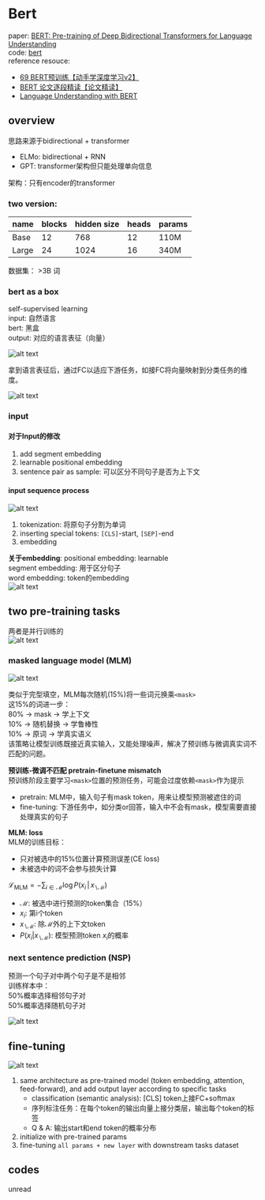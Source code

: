 # Bert
paper: [BERT: Pre-training of Deep Bidirectional Transformers for Language Understanding](https://arxiv.org/abs/1810.04805)<br>
code: [bert](https://github.com/google-research/bert)<br>
reference resouce:<br>
- [69 BERT预训练【动手学深度学习v2】](https://www.bilibili.com/video/BV1yU4y1E7Ns/?spm_id_from=333.1391.0.0&p=4&vd_source=c40614f29fe4e0bd8bf156e97f9b3287)
- [BERT 论文逐段精读【论文精读】](https://www.bilibili.com/video/BV1PL411M7eQ/?spm_id_from=333.1391.0.0&vd_source=c40614f29fe4e0bd8bf156e97f9b3287)
- [Language Understanding with BERT](https://cameronrwolfe.substack.com/p/language-understanding-with-bert)

## overview
思路来源于bidirectional + transformer
- ELMo: bidirectional + RNN
- GPT: transformer架构但只能处理单向信息

架构：只有encoder的transformer<br>

### two version:
|name | blocks | hidden size | heads | params |
|----|----|---|---|---|
|Base|12|768|12|110M|
|Large|24|1024|16|340M|

数据集： >3B 词 <br>

### bert as a box
self-supervised learning<br>
input: 自然语言<br>
bert: 黑盒<br>
output: 对应的语言表征（向量）

![alt text](image.png)

拿到语言表征后，通过FC以适应下游任务，如接FC将向量映射到分类任务的维度。

![alt text](image-3.png)

### input
#### 对于Input的修改
1. add segment embedding
2. learnable positional embedding
3. sentence pair as sample: 可以区分不同句子是否为上下文

#### input sequence process
![alt text](image-1.png)
1. tokenization: 将原句子分割为单词
2. inserting special tokens: `[CLS]`-start, `[SEP]`-end
3. embedding

**关于embedding**:
positional embedding: learnable<br>
segment embedding: 用于区分句子<br>
word embedding: token的embedding<br>
![alt text](image-2.png)

## two pre-training tasks
两者是并行训练的<br>
![alt text](image-7.png)

### masked language model (MLM)
![alt text](image-4.png)

类似于完型填空，MLM每次随机(15%)将一些词元换乘`<mask>`<br>
这15%的词进一步：<br>
80% -> mask -> 学上下文<br>
10% -> 随机替换 -> 学鲁棒性<br>
10% -> 原词 -> 学真实语义 <br>
该策略让模型训练既接近真实输入，又能处理噪声，解决了预训练与微调真实词不匹配的问题。

**预训练-微调不匹配 pretrain-finetune mismatch**<br>
预训练阶段主要学习`<mask>`位置的预测任务，可能会过度依赖`<mask>`作为提示
- pretrain: MLM中，输入句子有mask token，用来让模型预测被遮住的词
- fine-tuning: 下游任务中，如分类or回答，输入中不会有mask，模型需要直接处理真实的句子

**MLM: loss**<br>
MLM的训练目标：<br>
- 只对被选中的15%位置计算预测误差(CE loss)
- 未被选中的词不会参与损失计算

$\mathcal{L}_{\text{MLM}} = - \sum_{i \in \mathcal{M}} \log P\big(x_i \,\big|\, x_{\backslash \mathcal{M}}\big)$
- $\mathcal{M}$: 被选中进行预测的token集合（15%）
- $x_i$: 第i个token
- $x_{\backslash \mathcal{M}}$: 除$\mathcal{M}$外的上下文token
- $P(x_i|x_{\backslash \mathcal{M}})$: 模型预测token $x_i$的概率

### next sentence prediction (NSP)
预测一个句子对中两个句子是不是相邻<br>
训练样本中：<br>
50%概率选择相邻句子对<br>
50%概率选择随机句子对<br>

![alt text](image-5.png)

## fine-tuning
![alt text](image-6.png)

1. same architecture as pre-trained model (token embedding, attention, feed-forward), and add output layer according to specific tasks
    - classification (semantic analysis): [CLS] token上接FC+softmax
    - 序列标注任务：在每个token的输出向量上接分类层，输出每个token的标签
    - Q & A: 输出start和end token的概率分布
2. initialize with pre-trained params
2. fine-tuning `all params + new layer` with downstream tasks dataset

## codes
unread